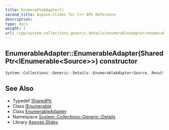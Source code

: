 ```yaml
---
title: EnumerableAdapter()
second_title: Aspose.Slides for C++ API Reference
description: 
type: docs
weight: 1
url: /cpp/system.collections.generic.details/enumerableadapter/enumerableadapter/
---
```

## EnumerableAdapter::EnumerableAdapter(SharedPtr\<IEnumerable\<Source\>\>) constructor




```cpp
System::Collections::Generic::Details::EnumerableAdapter<Source, Result, EnumeratorAdapter>::EnumerableAdapter(SharedPtr<IEnumerable<Source>> sourceEnumerable)
```

## See Also

* Typedef [SharedPtr](../../system/sharedptr/)
* Class [IEnumerable](../../system.collections.generic/ienumerable/)
* Class [EnumerableAdapter](./)
* Namespace [System::Collections::Generic::Details](../)
* Library [Aspose.Slides](../../)
